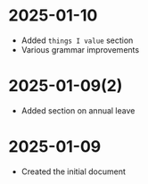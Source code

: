 # 2025-01-10

- Added `things I value` section
- Various grammar improvements

# 2025-01-09(2)

- Added section on annual leave

# 2025-01-09

- Created the initial document

